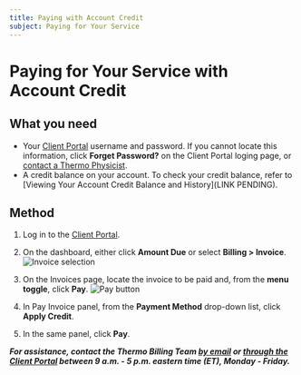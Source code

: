 ```yaml
---
title: Paying with Account Credit
subject: Paying for Your Service
---
```


# Paying for Your Service with Account Credit

## What you need

* Your [Client Portal](https://www.thermo.io/login/) username and password. If you cannot locate this information, click **Forget Password?** on the Client Portal loging page, or [contact a Thermo Physicist](mailto:physicists@thermo.io).
* A credit balance on your account. To check your credit balance, refer to [Viewing Your Account Credit Balance and History](LINK PENDING).

## Method

1. Log in to the [Client Portal](https://www.thermo.io/login/).
2. On the dashboard, either click **Amount Due** or select **Billing > Invoice**.
   ![Invoice selection](https://raw.githubusercontent.com/thermoio/docs/master/images/paying-with-account-credit/2017-11-14_19-14-12.png)

3. On the Invoices page, locate the invoice to be paid and, from the **menu toggle**, click **Pay**. 
   ![Pay button](https://raw.githubusercontent.com/thermoio/docs/master/images/paying-with-account-credit/2017-11-14_19-18-31.png)
   
4. In Pay Invoice panel, from the **Payment Method** drop-down list, click **Apply Credit**.

5. In the same panel, click **Pay**.

**_For assistance, contact the Thermo Billing Team [by email](mailto:billing@thermo.io) or [through the Client Portal](https://www.thermo.io/login/) between 9 a.m. - 5 p.m. eastern time (ET), Monday - Friday._**
